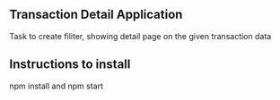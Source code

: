 ## Transaction Detail Application
Task to create filiter, showing detail page on the given transaction data

## Instructions to install
npm install and npm start
